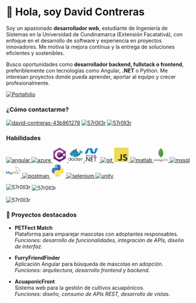 # 👋 Hola, soy David Contreras

Soy un apasionado <b>desarrollador web</b>, estudiante de Ingeniería de Sistemas en la Universidad de Cundinamarca (Extensión Facatativá), con enfoque en el desarrollo de software y experiencia en proyectos innovadores. Me motiva la mejora continua y la entrega de soluciones eficientes y sostenibles.

Busco oportunidades como <b>desarrollador backend, fullstack o frontend</b>, preferiblemente con tecnologías como Angular, <b>.NET</b> o Python. Me interesan proyectos donde pueda aprender, aportar al equipo y crecer profesionalmente.

[![Portafolio](https://img.shields.io/badge/Portafolio-02383C?style=for-the-badge&logo=microsoft-outlook&logoColor=white)](https://57r0ll3r.github.io/portafolio/)

<h3 align="left"> ¿Cómo contactarme?</h3>
<p align="left">
<a href="https://linkedin.com/in/david-contreras-43b961278" target="blank"><img align="center" src="https://raw.githubusercontent.com/rahuldkjain/github-profile-readme-generator/master/src/images/icons/Social/linked-in-alt.svg" alt="david-contreras-43b961278" height="30" width="40" /></a>
<a href="https://www.hackerrank.com/57r0ll3r" target="blank"><img align="center" src="https://raw.githubusercontent.com/rahuldkjain/github-profile-readme-generator/master/src/images/icons/Social/hackerrank.svg" alt="57r0ll3r" height="30" width="40" /></a>
<a href="https://codeforces.com/profile/57r0ll3r" target="blank"><img align="center" src="https://raw.githubusercontent.com/rahuldkjain/github-profile-readme-generator/master/src/images/icons/Social/codeforces.svg" alt="57r0ll3r" height="30" width="40" /></a>
</p>

<h3 align="left"><b>Habilidades</b></h3>
<p align="left"> <a href="https://angular.io" target="_blank" rel="noreferrer"> <img src="https://angular.io/assets/images/logos/angular/angular.svg" alt="angular" width="40" height="40"/> </a> <a href="https://azure.microsoft.com/en-in/" target="_blank" rel="noreferrer"> <img src="https://www.vectorlogo.zone/logos/microsoft_azure/microsoft_azure-icon.svg" alt="azure" width="40" height="40"/> </a> <a href="https://www.w3schools.com/cs/" target="_blank" rel="noreferrer"> <img src="https://raw.githubusercontent.com/devicons/devicon/master/icons/csharp/csharp-original.svg" alt="csharp" width="40" height="40"/> </a> <a href="https://www.docker.com/" target="_blank" rel="noreferrer"> <img src="https://raw.githubusercontent.com/devicons/devicon/master/icons/docker/docker-original-wordmark.svg" alt="docker" width="40" height="40"/> </a> <a href="https://dotnet.microsoft.com/" target="_blank" rel="noreferrer"> <img src="https://raw.githubusercontent.com/devicons/devicon/master/icons/dot-net/dot-net-original-wordmark.svg" alt="dotnet" width="40" height="40"/> </a> <a href="https://git-scm.com/" target="_blank" rel="noreferrer"> <img src="https://www.vectorlogo.zone/logos/git-scm/git-scm-icon.svg" alt="git" width="40" height="40"/> </a> <a href="https://developer.mozilla.org/en-US/docs/Web/JavaScript" target="_blank" rel="noreferrer"> <img src="https://raw.githubusercontent.com/devicons/devicon/master/icons/javascript/javascript-original.svg" alt="javascript" width="40" height="40"/> </a> <a href="https://www.mathworks.com/" target="_blank" rel="noreferrer"> <img src="https://upload.wikimedia.org/wikipedia/commons/2/21/Matlab_Logo.png" alt="matlab" width="40" height="40"/> </a> <a href="https://www.mongodb.com/" target="_blank" rel="noreferrer"> <img src="https://raw.githubusercontent.com/devicons/devicon/master/icons/mongodb/mongodb-original-wordmark.svg" alt="mongodb" width="40" height="40"/> </a> <a href="https://www.microsoft.com/en-us/sql-server" target="_blank" rel="noreferrer"> <img src="https://www.svgrepo.com/show/303229/microsoft-sql-server-logo.svg" alt="mssql" width="40" height="40"/> </a> <a href="https://www.mysql.com/" target="_blank" rel="noreferrer"> <img src="https://raw.githubusercontent.com/devicons/devicon/master/icons/mysql/mysql-original-wordmark.svg" alt="mysql" width="40" height="40"/> </a> <a href="https://postman.com" target="_blank" rel="noreferrer"> <img src="https://www.vectorlogo.zone/logos/getpostman/getpostman-icon.svg" alt="postman" width="40" height="40"/> </a> <a href="https://www.python.org" target="_blank" rel="noreferrer"> <img src="https://raw.githubusercontent.com/devicons/devicon/master/icons/python/python-original.svg" alt="python" width="40" height="40"/> </a> <a href="https://www.selenium.dev" target="_blank" rel="noreferrer"> <img src="https://raw.githubusercontent.com/detain/svg-logos/780f25886640cef088af994181646db2f6b1a3f8/svg/selenium-logo.svg" alt="selenium" width="40" height="40"/> </a> <a href="https://unity.com/" target="_blank" rel="noreferrer"> <img src="https://www.vectorlogo.zone/logos/unity3d/unity3d-icon.svg" alt="unity" width="40" height="40"/> </a> </p>

<p><img align="left" src="https://github-readme-stats.vercel.app/api/top-langs?username=57r0ll3r&show_icons=true&locale=en&layout=compact" alt="57r0ll3r" /></p>

<p>&nbsp;<img align="center" src="https://github-readme-stats.vercel.app/api?username=57r0ll3r&show_icons=true&locale=en" alt="57r0ll3r" /></p>

<p><img align="center" src="https://github-readme-streak-stats.herokuapp.com/?user=57r0ll3r&" alt="57r0ll3r" /></p>


### 🚀 Proyectos destacados

- **PETFect Match**  
  Plataforma para emparejar mascotas con adoptantes responsables.  
  _Funciones: desarrollo de funcionalidades, integración de APIs, diseño de interfaz._

- **FurryFriendFinder**  
  Aplicación Angular para búsqueda de mascotas en adopción.  
  _Funciones: arquitectura, desarrollo frontend y backend._

- **AcuaponicFront**  
  Sistema web para la gestión de cultivos acuapónicos.  
  _Funciones: diseño, consumo de APIs REST, desarrollo de vistas._
